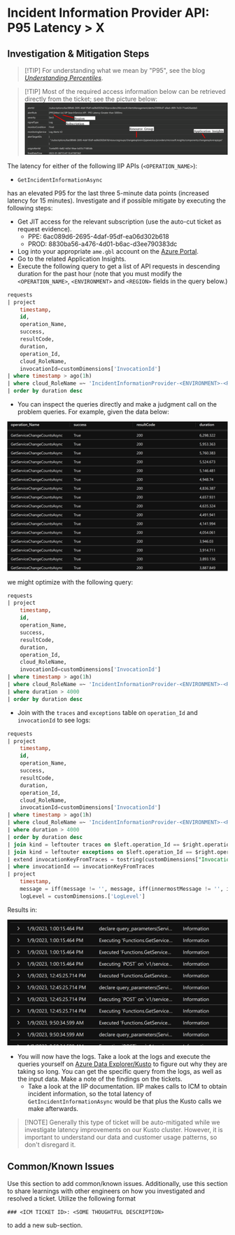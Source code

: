 # Incident Information Provider API: P95 Latency > X 

## Investigation & Mitigation Steps

> [!TIP] For understanding what we mean by "P95", see the blog *[Understanding Percentiles](https://blog.shalvah.me/posts/understanding-percentiles)*.

> [!TIP] Most of the required access information below can be retrieved directly from the ticket; see the picture below:
> ![alt text](../media/ticket_parse_info_example.png)

The latency for either of the following IIP APIs (`<OPERATION_NAME>`):

- `GetIncidentInformationAsync`

has an elevated P95 for the last three 5-minute data points (increased latency for 15 minutes). Investigate and if possible mitigate by executing the following steps:

- Get JIT access for the relevant subscription (use the auto-cut ticket as request evidence).
  - PPE: 6ac089d6-2695-4daf-95df-ea06d302b618
  - PROD: 8830ba56-a476-4d01-b6ac-d3ee790383dc
- Log into your appropriate `ame.gbl` account on the [Azure Portal](portal.azure.com).
- Go to the related Application Insights.
- Execute the following query to get a list of API requests in descending duration for the past hour (note that you must modify the `<OPERATION_NAME>`, `<ENVIRONMENT>` and `<REGION>` fields in the query below.)

```sql
requests
| project
    timestamp,
    id,
    operation_Name,
    success,
    resultCode,
    duration,
    operation_Id,
    cloud_RoleName,
    invocationId=customDimensions['InvocationId']
| where timestamp > ago(1h)
| where cloud_RoleName =~ 'IncidentInformationProvider-<ENVIRONMENT>-<REGION>' and operation_Name =~ '<OPERATION_NAME>'
| order by duration desc
```

- You can inspect the queries directly and make a judgment call on the problem queries. For example, given the data below:

![alt text](../media/latency_cutoff_example.png)

we might optimize with the following query:

```sql
requests
| project
    timestamp,
    id,
    operation_Name,
    success,
    resultCode,
    duration,
    operation_Id,
    cloud_RoleName,
    invocationId=customDimensions['InvocationId']
| where timestamp > ago(1h)
| where cloud_RoleName =~ 'IncidentInformationProvider-<ENVIRONMENT>-<REGION>' and operation_Name =~ 'GetServiceChangeCountsAsync'
| where duration > 4000
| order by duration desc
```

- Join with the `traces` and `exceptions` table on `operation_Id` and `invocationId` to see logs:

```sql
requests
| project
    timestamp,
    id,
    operation_Name,
    success,
    resultCode,
    duration,
    operation_Id,
    cloud_RoleName,
    invocationId=customDimensions['InvocationId']
| where timestamp > ago(1h)
| where cloud_RoleName =~ 'IncidentInformationProvider-<ENVIRONMENT>-<REGION>' and operation_Name =~ '<OPERATION_NAME>'
| where duration > 4000
| order by duration desc
| join kind = leftouter traces on $left.operation_Id == $right.operation_Id
| join kind = leftouter exceptions on $left.operation_Id == $right.operation_Id
| extend invocationKeyFromTraces = tostring(customDimensions["InvocationId"])
| where invocationId == invocationKeyFromTraces
| project
    timestamp,
    message = iff(message != '', message, iff(innermostMessage != '', innermostMessage, customDimensions.['prop__{OriginalFormat}'])),
    logLevel = customDimensions.['LogLevel']
```

Results in:

![alt text](../media/logs_example.png)

- You will now have the logs. Take a look at the logs and execute the queries yourself on [Azure Data Explorer/Kusto](https://dataexplorer.azure.com/) to figure out why they are taking so long. You can get the specific query from the logs, as well as the input data. Make a note of the findings on the tickets.
  - Take a look at the IIP documentation. IIP makes calls to ICM to obtain incident information, so the total latency of `GetIncidentInformationAsync` would be that plus the Kusto calls we make afterwards. 

>[!NOTE] Generally this type of ticket will be auto-mitigated while we investigate latency improvements on our Kusto cluster. However, it is important to understand our data and customer usage patterns, so don't disregard it.

## Common/Known Issues

Use this section to add common/known issues. Additionally, use this section to share learnings with other engineers on how you investigated and resolved a ticket. Utilize the following format

```
### <ICM TICKET ID>: <SOME THOUGHTFUL DESCRIPTION>
```

to add a new sub-section.